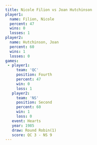 ```yaml
---
title: Nicole Filion vs Joan Hutchinson
player1:                
  name: Filion, Nicole  
  percent: 47           
  wins: 0               
  losses: 1             
player2:                
  name: Hutchinson, Joan
  percent: 60           
  wins: 1               
  losses: 0             
games:
 - player1:          
     team: 'QC'      
     position: Fourth
     percent: 47     
     win: 0          
     loss: 1         
   player2:          
     team: 'NS'      
     position: Second
     percent: 60     
     win: 1          
     loss: 0         
   event: Hearts       
   year: 1985          
   draw: Round Robin(1)
   score: QC 3 - NS 9  
---
```

